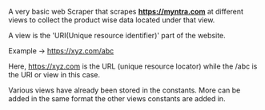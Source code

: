 A very basic web Scraper that scrapes **https://myntra.com** at different views
to collect the product wise data located under that view.

A view is the 'URI(Unique resource identifier)' part of the website.

Example -> https://xyz.com/abc

Here, https://xyz.com is the URL (unique resource locator) while the /abc is the URI or view in this case.

Various views have already been stored in the constants. More can be added in the same format
 the other views constants are added in.